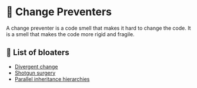 # 🌂 Change Preventers

A change preventer is a code smell that makes it hard to change the code. It is a smell that makes the code more rigid and fragile.

## 📝 List of bloaters

- [Divergent change](./01-divergent_change/README.md)
- [Shotgun surgery](./02-shotgun_surgery/README.md)
- [Parallel inheritance hierarchies](./03-parallel_inheritance_hierarchies/README.md)
